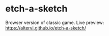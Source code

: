 # etch-a-sketch
Browser version of classic game. Live preview: https://altervl.github.io/etch-a-sketch/
